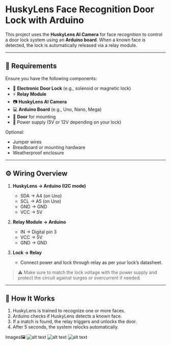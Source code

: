 # HuskyLens Face Recognition Door Lock with Arduino

This project uses the **HuskyLens AI Camera** for face recognition to control a door lock system using an **Arduino board**. When a known face is detected, the lock is automatically released via a relay module.

---

## 🧰 Requirements

Ensure you have the following components:

- 🔐 **Electronic Door Lock** (e.g., solenoid or magnetic lock)
- ⚡ **Relay Module**
- 📷 **HuskyLens AI Camera**
- 💻 **Arduino Board** (e.g., Uno, Nano, Mega)
- 🚪 **Door** for mounting
- 🔌 Power supply (5V or 12V depending on your lock)

Optional:
- Jumper wires
- Breadboard or mounting hardware
- Weatherproof enclosure

---

## ⚙️ Wiring Overview

1. **HuskyLens → Arduino (I2C mode)**  
   - SDA → A4 (on Uno)  
   - SCL → A5 (on Uno)  
   - GND → GND  
   - VCC → 5V

2. **Relay Module → Arduino**  
   - IN → Digital pin 3  
   - VCC → 5V  
   - GND → GND

3. **Lock → Relay**  
   - Connect power and lock through relay as per your lock’s datasheet.

> ⚠️ Make sure to match the lock voltage with the power supply and protect the circuit against surges or overcurrent if needed.

---

## 🔄 How It Works

1. HuskyLens is trained to recognize one or more faces.  
2. Arduino checks if HuskyLens detects a known face.  
3. If a match is found, the relay triggers and unlocks the door.  
4. After 5 seconds, the system relocks automatically.

Images🖼️
![alt text]()
![alt text]()
![alt text]()
